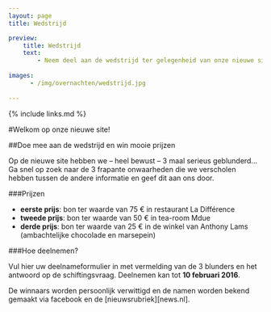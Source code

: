 ```yaml
---
layout: page
title: Wedstrijd

preview:
    title: Wedstrijd
    text: 
        - Neem deel aan de wedstrijd ter gelegenheid van onze nieuwe site en maak kans op mooie prijzen!
        
images:
      - /img/overnachten/wedstrijd.jpg
      
---
```


{% include links.md %}

#Welkom op onze nieuwe site!

##Doe mee aan de wedstrijd en win mooie prijzen

Op de nieuwe site hebben we – heel bewust –  3 maal serieus geblunderd...<br> 
Ga snel op zoek naar de 3 frapante onwaarheden die we verscholen hebben tussen de andere informatie en geef dit aan ons door.


###Prijzen

- **eerste prijs**: bon ter waarde van 75 € in restaurant La Différence
- **tweede prijs**: bon ter waarde van 50 € in tea-room Mdue
- **derde prijs**: bon ter waarde van 25 € in de winkel van Anthony Lams (ambachtelijke chocolade en marsepein)

###Hoe deelnemen?

Vul hier uw deelnameformulier in met vermelding van de 3 blunders en het antwoord op de schiftingsvraag. Deelnemen kan tot **10 februari 2016**.

De winnaars worden persoonlijk verwittigd en de namen worden bekend gemaakt via facebook en de [nieuwsrubriek][news.nl].
